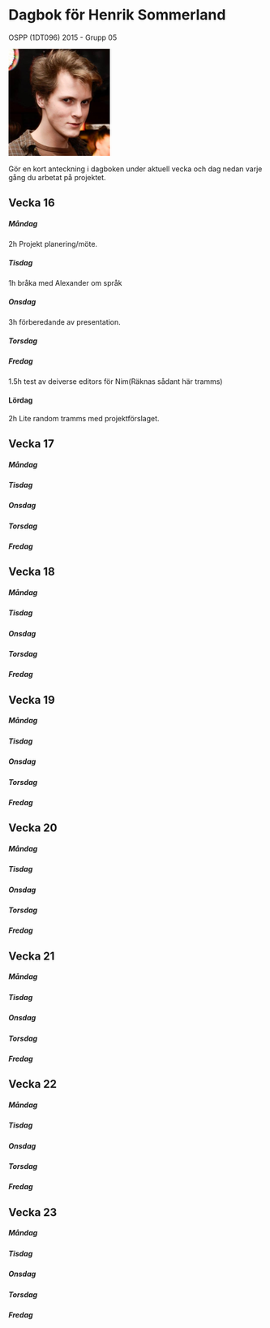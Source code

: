 # Dagbok för Henrik Sommerland

OSPP (1DT096) 2015 - Grupp 05

<img src="../images/henke.png" width="200">

Gör en kort anteckning i dagboken under aktuell vecka och dag nedan
varje gång du arbetat på projektet.

## Vecka 16

##### Måndag
2h
Projekt planering/möte.
##### Tisdag
1h bråka med Alexander om språk
##### Onsdag
3h förberedande av presentation.
##### Torsdag

##### Fredag
1.5h test av deiverse editors för Nim(Räknas sådant här tramms)

#### Lördag
2h Lite random tramms med projektförslaget.
## Vecka 17

##### Måndag

##### Tisdag

##### Onsdag

##### Torsdag

##### Fredag

## Vecka 18

##### Måndag

##### Tisdag

##### Onsdag

##### Torsdag

##### Fredag

## Vecka 19

##### Måndag

##### Tisdag

##### Onsdag

##### Torsdag

##### Fredag

## Vecka 20

##### Måndag

##### Tisdag

##### Onsdag

##### Torsdag

##### Fredag

## Vecka 21

##### Måndag

##### Tisdag

##### Onsdag

##### Torsdag

##### Fredag

## Vecka 22

##### Måndag

##### Tisdag

##### Onsdag

##### Torsdag

##### Fredag

## Vecka 23

##### Måndag

##### Tisdag

##### Onsdag

##### Torsdag

##### Fredag
